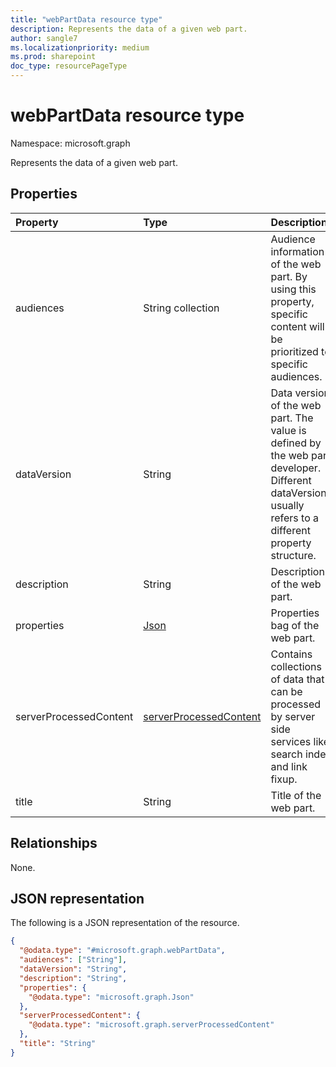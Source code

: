 ```yaml
---
title: "webPartData resource type"
description: Represents the data of a given web part.
author: sangle7
ms.localizationpriority: medium
ms.prod: sharepoint
doc_type: resourcePageType
---
```


# webPartData resource type

Namespace: microsoft.graph



Represents the data of a given web part.

## Properties

| Property               | Type                                                             | Description                                                                                                                                         |
| :--------------------- | :--------------------------------------------------------------- | :-------------------------------------------------------------------------------------------------------------------------------------------------- |
| audiences              | String collection                                                | Audience information of the web part. By using this property, specific content will be prioritized to specific audiences.                            |
| dataVersion            | String                                                           | Data version of the web part. The value is defined by the web part developer. Different dataVersions usually refers to a different property structure. |
| description            | String                                                           | Description of the web part.                                                                                                                         |
| properties             | [Json](../resources/json.md)                                     | Properties bag of the web part.                                                                                                                      |
| serverProcessedContent | [serverProcessedContent](../resources/serverprocessedcontent.md) | Contains collections of data that can be processed by server side services like search index and link fixup.                                        |
| title                  | String                                                           | Title of the web part.                                                                                                                               |

## Relationships

None.

## JSON representation

The following is a JSON representation of the resource.

<!-- {
  "blockType": "resource",
  "@odata.type": "microsoft.graph.webPartData"
}
-->

```json
{
  "@odata.type": "#microsoft.graph.webPartData",
  "audiences": ["String"],
  "dataVersion": "String",
  "description": "String",
  "properties": {
    "@odata.type": "microsoft.graph.Json"
  },
  "serverProcessedContent": {
    "@odata.type": "microsoft.graph.serverProcessedContent"
  },
  "title": "String"
}
```
